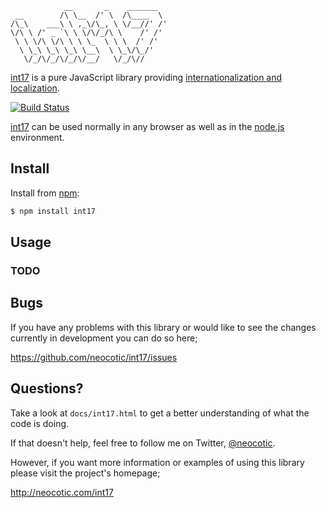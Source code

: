                __       _    _______  
     __        /\ \__  /' \  /\____  \ 
    /\_\    ___\ \ ,_\/\_, \ \/__//' /'
    \/\ \ /' _ `\ \ \/\/_/\ \    /' /' 
     \ \ \/\ \/\ \ \ \_  \ \ \  /' /'  
      \ \_\ \_\ \_\ \__\  \ \_\/\_/'   
       \/_/\/_/\/_/\/__/   \/_/\//     

[int17][] is a pure JavaScript library providing [internationalization and localization][].

[![Build Status](https://secure.travis-ci.org/neocotic/int17.png)](http://travis-ci.org/neocotic/int17)

[int17][] can be used normally in any browser as well as in the [node.js][]
environment.

## Install

Install from [npm][]:

``` bash
$ npm install int17
```

## Usage

### TODO

## Bugs

If you have any problems with this library or would like to see the changes
currently in development you can do so here;

https://github.com/neocotic/int17/issues

## Questions?

Take a look at `docs/int17.html` to get a better understanding of what the code
is doing.

If that doesn't help, feel free to follow me on Twitter, [@neocotic][].

However, if you want more information or examples of using this library please
visit the project's homepage;

http://neocotic.com/int17

[@neocotic]: https://twitter.com/neocotic
[int17]: http://neocotic.com/int17
[internationalization and localization]: http://en.wikipedia.org/wiki/Internationalization_and_localization
[node.js]: http://nodejs.org
[npm]: http://npmjs.org
